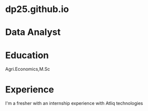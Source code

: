 # dp25.github.io

# Data Analyst

# Education
 Agri.Economics,M.Sc

# Experience

I'm a fresher with an internship experience with Atliq technologies
